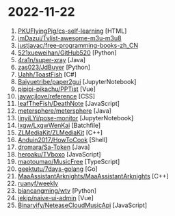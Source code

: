 # 2022-11-22

1. [PKUFlyingPig/cs-self-learning](https://github.com/PKUFlyingPig/cs-self-learning "计算机自学指南") [HTML]
2. [imDazui/Tvlist-awesome-m3u-m3u8](https://github.com/imDazui/Tvlist-awesome-m3u-m3u8 "直播源相关资源汇总 📺 💯 IPTV、M3U —— 勤洗手、戴口罩，祝愿所有人百毒不侵") 
3. [justjavac/free-programming-books-zh_CN](https://github.com/justjavac/free-programming-books-zh_CN "📚 免费的计算机编程类中文书籍，欢迎投稿") 
4. [521xueweihan/GitHub520](https://github.com/521xueweihan/GitHub520 "😘 让你“爱”上 GitHub，解决访问时图裂、加载慢的问题。（无需安装）") [Python]
5. [4ra1n/super-xray](https://github.com/4ra1n/super-xray "xray GUI 启动器") [Java]
6. [zas023/JdBuyer](https://github.com/zas023/JdBuyer "京东抢购自动下单助手，GUI 支持 Windows 和 macOS") [Python]
7. [Uahh/ToastFish](https://github.com/Uahh/ToastFish "一个利用摸鱼时间背单词的软件。") [C#]
8. [Baiyuetribe/paper2gui](https://github.com/Baiyuetribe/paper2gui "Convert AI papers to GUI，Make it easy and convenient for everyone to use artificial intelligence technology。让每个人都简单方便的使用前沿人工智能技术") [JupyterNotebook]
9. [pipipi-pikachu/PPTist](https://github.com/pipipi-pikachu/PPTist "基于 Vue3.x + TypeScript 的在线演示文稿（幻灯片）应用，还原了大部分 Office PowerPoint 常用功能，实现在线PPT的编辑、演示。支持导出PPT文件。") [Vue]
10. [jaywcjlove/reference](https://github.com/jaywcjlove/reference "为开发人员分享快速参考备忘清单(速查表)") [CSS]
11. [leafTheFish/DeathNote](https://github.com/leafTheFish/DeathNote "") [JavaScript]
12. [metersphere/metersphere](https://github.com/metersphere/metersphere "MeterSphere 是一站式开源持续测试平台，覆盖测试管理、接口测试、UI 测试和性能测试等。搞测试，就选 MeterSphere！") [Java]
13. [linyiLYi/pose-monitor](https://github.com/linyiLYi/pose-monitor "“让爷康康”是一款手机 AI 应用程序，可以监测不良坐姿并进行语音提示") [JupyterNotebook]
14. [lxgw/LxgwWenKai](https://github.com/lxgw/LxgwWenKai "An open-source Chinese font derived from Fontworks' Klee One. 一款开源中文字体，基于 FONTWORKS 出品字体 Klee One 衍生。") [Batchfile]
15. [ZLMediaKit/ZLMediaKit](https://github.com/ZLMediaKit/ZLMediaKit "WebRTC/RTSP/RTMP/HTTP/HLS/HTTP-FLV/WebSocket-FLV/HTTP-TS/HTTP-fMP4/WebSocket-TS/WebSocket-fMP4/GB28181/SRT server and client framework based on C++11") [C++]
16. [Anduin2017/HowToCook](https://github.com/Anduin2017/HowToCook "程序员在家做饭方法指南。Programmer's guide about how to cook at home (Chinese only).") [Shell]
17. [dromara/Sa-Token](https://github.com/dromara/Sa-Token "这可能是史上功能最全的Java权限认证框架！目前已集成——登录认证、权限认证、分布式Session会话、微服务网关鉴权、单点登录、OAuth2.0、踢人下线、Redis集成、前后台分离、记住我模式、模拟他人账号、临时身份切换、账号封禁、多账号认证体系、注解式鉴权、路由拦截式鉴权、花式token生成、自动续签、同端互斥登录、会话治理、密码加密、jwt集成、Spring集成、WebFlux集成...") [Java]
18. [heroaku/TVboxo](https://github.com/heroaku/TVboxo "自用资源") [JavaScript]
19. [maotoumao/MusicFree](https://github.com/maotoumao/MusicFree "插件化、定制化、无广告的免费音乐播放器") [TypeScript]
20. [geektutu/7days-golang](https://github.com/geektutu/7days-golang "7 days golang programs from scratch (web framework Gee, distributed cache GeeCache, object relational mapping ORM framework GeeORM, rpc framework GeeRPC etc) 7天用Go动手写/从零实现系列") [Go]
21. [MaaAssistantArknights/MaaAssistantArknights](https://github.com/MaaAssistantArknights/MaaAssistantArknights "《明日方舟》小助手，全日常一键长草！| An Arknights assistant compatible with EN, JP, KR, ZH_TW clients") [C++]
22. [ruanyf/weekly](https://github.com/ruanyf/weekly "科技爱好者周刊，每周五发布") 
23. [biancangming/wtv](https://github.com/biancangming/wtv "解决电脑、手机看电视直播的苦恼，收集各种直播源，电视直播网站") [Python]
24. [jekip/naive-ui-admin](https://github.com/jekip/naive-ui-admin "Naive Ui Admin 是一个基于 vue3,vite2,TypeScript 的中后台解决方案，它使用了最新的前端技术栈，并提炼了典型的业务模型，页面，包括二次封装组件、动态菜单、权限校验、粒子化权限控制等功能，它可以帮助你快速搭建企业级中后台项目，相信不管是从新技术使用还是其他方面，都能帮助到你，持续更新中。") [Vue]
25. [Binaryify/NeteaseCloudMusicApi](https://github.com/Binaryify/NeteaseCloudMusicApi "网易云音乐 Node.js API service") [JavaScript]
